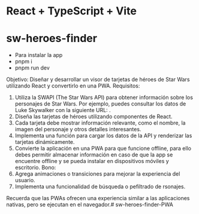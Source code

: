 # React + TypeScript + Vite
# sw-heroes-finder

* Para instalar la app
* pnpm i 
* pnpm run dev 

Objetivo: Diseñar y desarrollar un visor de tarjetas de héroes de Star Wars utilizando React y convertirlo en una PWA.
Requisitos:
 1) Utiliza la SWAPI (The Star Wars API) para obtener información sobre los personajes de Star Wars. Por ejemplo, puedes consultar los datos de Luke Skywalker con la siguiente URL: .
 2) Diseña las tarjetas de héroes utilizando componentes de React.
 3) Cada tarjeta debe mostrar información relevante, como el nombre, la imagen del personaje y otros detalles interesantes.
 4) Implementa una función para cargar los datos de la API y renderizar las tarjetas dinámicamente.
 5) Convierte la aplicación en una PWA para que funcione offline, para ello debes permitir almacenar información en caso de que la app se encuentre offline  y se pueda instalar en dispositivos móviles y escritorio.
Bono:
 1) Agrega animaciones o transiciones para mejorar la experiencia del usuario.
 2) Implementa una funcionalidad de búsqueda o pefiltrado de rsonajes.
 
Recuerda que las PWAs ofrecen una experiencia similar a las aplicaciones nativas, pero se ejecutan en el navegador.# sw-heroes-finder-PWA
